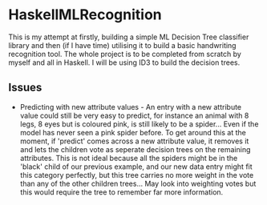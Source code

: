 # HaskellMLRecognition
This is my attempt at firstly, building a simple ML Decision Tree classifier library and then (if I have time) utilising it to build a basic handwriting recognition tool. The whole project is to be completed from scratch by myself and all in Haskell. I will be using ID3 to build the decision trees.

## Issues
  * Predicting with new attribute values - An entry with a new attribute value could still be very easy to predict, for instance an animal with 8 legs, 8 eyes but is coloured pink, is still likely to be a spider... Even if the model has never seen a pink spider before. To get around this at the moment, if 'predict' comes across a new attribute value, it removes it and lets the children vote as seperate decision trees on the remaining attributes. This is not ideal because all the spiders might be in the 'black' child of our previous example, and our new data entry might fit this category perfectly, but this tree carries no more weight in the vote than any of the other children trees... May look into weighting votes but this would require the tree to remember far more information.